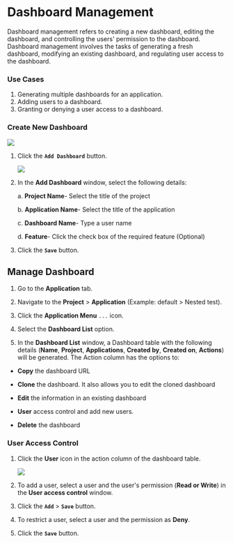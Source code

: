 # Dashboard Management

Dashboard management refers to creating a new dashboard, editing the dashboard, and controlling the users' permission to the dashboard.
Dashboard management involves the tasks of generating a fresh dashboard, modifying an existing dashboard, and regulating user access to the dashboard.

### Use Cases

1. Generating multiple dashboards for an application.
2. Adding users to a dashboard.
3. Granting or denying a user access to a dashboard.

### Create New Dashboard

 <img src="/img/dashboard/dash_manage/image_11.png" />

1. Click the **`Add Dashboard`** button.

   <img src="/img/dashboard/image_13.png" />

2. In the **Add Dashboard** window, select the following details: 

   a. **Project Name**- Select the title of the project

   b. **Application Name**- Select the title of the application

   c. **Dashboard Name**- Type a user name

   d. **Feature**- Click the check box of the required feature (Optional)

3. Click the **`Save`** button.

## Manage Dashboard

1. Go to the **Application** tab. 

2. Navigate to the **Project** > **Application** (Example: default > Nested test).

3. Click the **Application Menu** `...` icon.

4. Select the **Dashboard List** option.

5. In the **Dashboard List** window, a Dashboard table with the following details (**Name**, **Project**, **Applications**, **Created by**, **Created on**, **Actions**) will be generated. The Action column has the options to:

- **Copy** the dashboard URL

- **Clone** the dashboard. It also allows you to edit the cloned dashboard

- **Edit** the information in an existing dashboard

-  **User** access control and add new users.

- **Delete** the dashboard

### User Access Control

1. Click the **User** icon in the action column of the dashboard table.

   <img src="/img/dashboard/dash_manage/image_10.png" />

2. To add a user, select a user and the user's permission (**Read or Write**) in the **User access control** window.

3. Click the **`Add`** > **`Save`** button.

4. To restrict a user, select a user and the permission as **Deny**.

5. Click the **`Save`** button.




